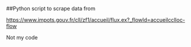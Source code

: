 ##Python script to scrape data from 

https://www.impots.gouv.fr/cll/zf1/accueil/flux.ex?_flowId=accueilcclloc-flow

Not my code